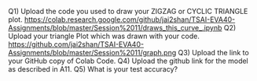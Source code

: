 Q1) Upload the code you used to draw your ZIGZAG or CYCLIC TRIANGLE plot.
https://colab.research.google.com/github/jai2shan/TSAI-EVA40-Assignments/blob/master/Session%2011/draws_this_curve_.ipynb
Q2) Upload your triangle Plot which was drawn with your code.
https://github.com/jai2shan/TSAI-EVA40-Assignments/blob/master/Session%2011/graph.png
Q3) Upload the link to your GitHub copy of Colab Code. 
Q4) Upload the github link for the model as described in A11. 
Q5) What is your test accuracy?
